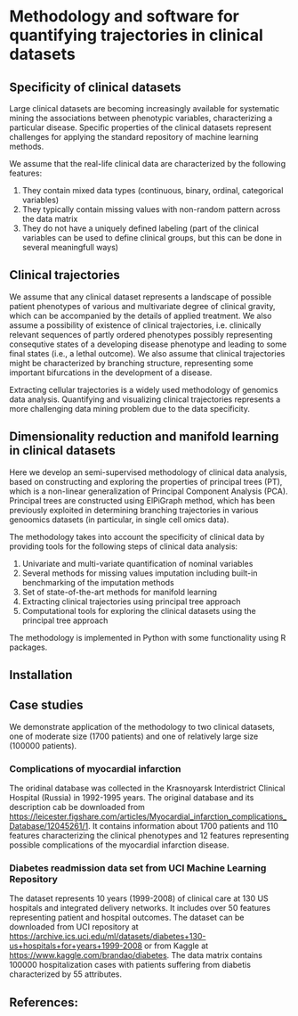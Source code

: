 # Methodology and software for quantifying trajectories in clinical datasets

## Specificity of clinical datasets

Large clinical datasets are becoming increasingly available for systematic mining the associations between phenotypic variables,
characterizing a particular disease. Specific properties of the clinical datasets represent challenges for applying the 
standard repository of machine learning methods. 

We assume that the real-life clinical data are characterized by the following features:
1) They contain mixed data types (continuous, binary, ordinal, categorical variables)
2) They typically contain missing values with non-random pattern across the data matrix
3) They do not have a uniquely defined labeling (part of the clinical variables can be used to define clinical groups, 
but this can be done in several meaningfull ways)

## Clinical trajectories

We assume that any clinical dataset represents a landscape of possible patient phenotypes of various and multivariate 
degree of clinical gravity, which can be accompanied by the details of applied treatment. 
We also assume a possibility of existence of clinical trajectories, i.e. clinically relevant sequences of partly ordered phenotypes 
possibly representing consequtive states of a developing disease phenotype and leading to some final states (i.e., a 
lethal outcome). We also assume that clinical trajectories might be characterized by branching structure, representing
some important bifurcations in the development of a disease. 

Extracting cellular trajectories is a widely used methodology of genomics data analysis. 
Quantifying and visualizing clinical trajectories represents a more challenging data mining problem due to the data specificity.

## Dimensionality reduction and manifold learning in clinical datasets

Here we develop an semi-supervised methodology of clinical data analysis, based on constructing and exploring the properties
of principal trees (PT), which is a non-linear generalization of Principal Component Analysis (PCA). Principal trees are 
constructed using ElPiGraph method, which has been previously exploited in determining branching trajectories in various genoomics 
datasets (in particular, in single cell omics data). 

The methodology takes into account the specificity of clinical data by providing tools for the following steps of clinical data analysis:

1) Univariate and multi-variate quantification of nominal variables
2) Several methods for missing values imputation including built-in benchmarking of the imputation methods
3) Set of state-of-the-art methods for manifold learning
4) Extracting clinical trajectories using principal tree approach
5) Computational tools for exploring the clinical datasets using the principal tree approach

The methodology is implemented in Python with some functionality using R packages.

## Installation

## Case studies

We demonstrate application of the methodology to two clinical datasets, one of moderate size (1700 patients) and one of relatively large size (100000 patients).

### Complications of myocardial infarction

The oridinal database was collected in the Krasnoyarsk Interdistrict Clinical Hospital (Russia) in 1992-1995 years. The original database and its description cab be downloaded from https://leicester.figshare.com/articles/Myocardial_infarction_complications_Database/12045261/1. It contains information about 1700 patients and 110 features characterizing the clinical phenotypes and 12 features representing possible complications of the myocardial infarction disease. 

### Diabetes readmission data set from UCI Machine Learning Repository

The dataset represents 10 years (1999-2008) of clinical care at 130 US hospitals and integrated delivery networks. It includes over 50 features representing patient and hospital outcomes. The dataset can be downloaded from UCI repository at https://archive.ics.uci.edu/ml/datasets/diabetes+130-us+hospitals+for+years+1999-2008 or from Kaggle at https://www.kaggle.com/brandao/diabetes. The data matrix contains 100000 hospitalization cases with patients suffering from diabetis characterized by 55 attributes.

## References:


